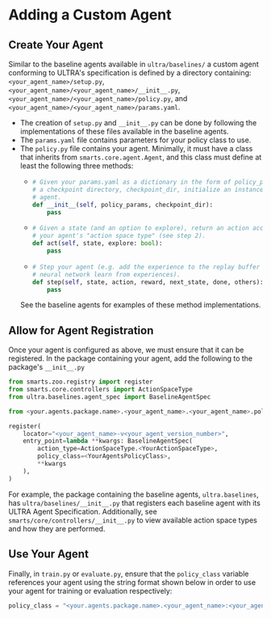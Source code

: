 # Adding a Custom Agent

## Create Your Agent
Similar to the baseline agents available in `ultra/baselines/` a custom agent conforming to ULTRA's specification is defined by a directory containing: `<your_agent_name>/setup.py`,  
`<your_agent_name>/<your_agent_name>/__init__.py`,  
`<your_agent_name>/<your_agent_name>/policy.py`, and  `<your_agent_name>/<your_agent_name>/params.yaml`.
- The creation of `setup.py` and `__init__.py` can be done by following the implementations of these files available in the baseline agents.
- The `params.yaml` file contains parameters for your policy class to use.
- The `policy.py` file contains your agent. Minimally, it must have a class that inherits from `smarts.core.agent.Agent`, and this class must define at least the following three methods:
  - ```python
    # Given your params.yaml as a dictionary in the form of policy_params, and
    # a checkpoint directory, checkpoint_dir, initialize an instance of your
    # agent.
    def __init__(self, policy_params, checkpoint_dir):
        pass
    ```
  - ```python
    # Given a state (and an option to explore), return an action according to
    # your agent's "action space type" (see step 2).
    def act(self, state, explore: bool):
        pass
    ```
  - ```python
    # Step your agent (e.g. add the experience to the replay buffer and have the
    # neural network learn from experiences).
    def step(self, state, action, reward, next_state, done, others):
        pass
    ```
  See the baseline agents for examples of these method implementations.
## Allow for Agent Registration
Once your agent is configured as above, we must ensure that it can be registered. In the package containing your agent, add the following  to the package's `__init__.py`
```python
from smarts.zoo.registry import register
from smarts.core.controllers import ActionSpaceType
from ultra.baselines.agent_spec import BaselineAgentSpec

from <your.agents.package.name>.<your_agent_name>.<your_agent_name>.policy import <YourAgentsPolicyClass>

register(
    locator="<your_agent_name>-v<your_agent_version_number>",
    entry_point=lambda **kwargs: BaselineAgentSpec(
        action_type=ActionSpaceType.<YourActionSpaceType>,
        policy_class=<YourAgentsPolicyClass>,
        **kwargs
    ),
)
```
For example, the package containing the baseline agents, `ultra.baselines`, has `ultra/baselines/__init__.py` that registers each baseline agent with its ULTRA Agent Specification.
Additionally, see `smarts/core/controllers/__init__.py` to view available action space types and how they are performed.

## Use Your Agent
Finally, in `train.py` or `evaluate.py`, ensure that the `policy_class` variable references your agent using the string format shown below in order to use your agent for training or evaluation respectively:
```python
policy_class = "<your.agents.package.name>.<your_agent_name>:<your_agent_name>-v<your_agent_version_number>"
```
